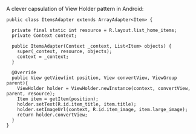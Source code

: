 A clever capsulation of View Holder pattern in Android:

    public class ItemsAdapter extends ArrayAdapter<Item> {
      
      private final static int resource = R.layout.list_home_items;
      private Context context;
      
      public ItemsAdapter(Context _context, List<Item> objects) {
        super(_context, resource, objects);
        context = _context;
      }
      
      @Override
      public View getView(int position, View convertView, ViewGroup parent){
        ViewHolder holder = ViewHolder.newInstance(context, convertView, parent, resource);
        Item item = getItem(position);
        holder.setText(R.id.item_title, item.title);
        holder.setImageUrl(context, R.id.item_image, item.large_image);
        return holder.convertView;
      }
    }